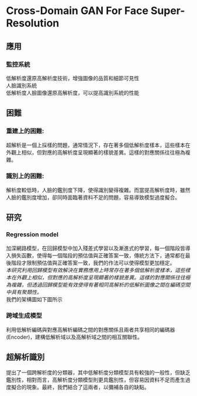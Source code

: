 # Cross-Domain GAN For Face Super-Resolution  
## 應用  
### 監控系統  
低解析度還原高解析度技術，增強圖像的品質和細節可見性  
人臉識別系統  
低解析度人臉圖像還原高解析度，可以提高識別系統的性能  
## 困難  
### 重建上的困難:  
超解析是一個上採樣的問題，通常情況下，存在著多個低解析度樣本，這些樣本在外觀上相似，但對應的高解析度呈現顯著的樣貌差異。這樣的對應關係往往極為複雜。  
### 識別上的困難:  
解析度較低時，人臉的鑑別度下降，使得識別變得複雜。而當提高解析度時，雖然人臉的鑑別度增加，卻同時面臨著資料不足的問題，容易導致模型過度擬合。  

## 研究  
### Regression model  
加深網路模型，在回歸模型中加入殘差式學習以及漸進式的學習，每一個階段皆導入損失函數，使得每一個階段的預估值與正確答案一致，傳統方法下，通常都在最後階段才限制預估值與正確答案一致，我們的作法可以使得模型更加穩定。  
_本研究利用回歸模型有效解決在實務應用上時常存在著多個低解析度樣本，這些樣本在外觀上相似，但對應的高解析度呈現顯著的樣貌差異。這樣的對應關係往往極為複雜，但透過回歸模型能有效使得有著相同高解析的低解析圖像之間在編碼空間中具有聚類性。_  
我們的架構圖如下圖所示  
![]()  


### 跨域生成模型  
利用低解析編碼與對應高解析編碼之間的對應關係且兩者共享相同的編碼器(Encoder)，建構低解析域以及高解析域之間的相互關聯性。  

## 超解析識別  
提出了一個跨解析度的分類器，其中低解析度分類模型具有較強的一般性，但缺乏鑑別性，相對而言，高解析度分類模型則更具鑑別性，但容易因資料不足而產生過度擬合的現象。最終，我們結合了這兩者，以彌補各自的缺點。  




